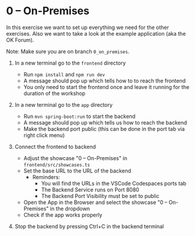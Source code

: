 # 0 – On-Premises

In this exercise we want to set up everything we need for the other exercises. Also we want to take a look at the example application (aka the OK Forum).

Note: Make sure you are on branch `0_on_premises`.

1. In a new terminal go to the `frontend` directory

    - Run `npm install` and `npm run dev`
    - A message should pop up which tells how to to reach the frontend
    - You only need to start the frontend once and leave it running for the duration of the workshop

2. In a new terminal go to the `app` directory

    - Run `mvn spring-boot:run` to start the backend
    - A message should pop up which tells us how to reach the backend
    - Make the backend port public (this can be done in the port tab via right click menu)    

3. Connect the frontend to backend

    - Adjust the showcase "0 – On-Premises" in `frontend/src/showcases.ts`
    - Set the base URL to the URL of the backend 
      - Reminders:
        - You will find the URLs in the VSCode Codespaces ports tab
        - The Backend Service runs on Port 8080
        - The Backend Port Visibility must be set to public
    - Open the App in the Browser and select the showcase "0 – On-Premises" in the dropdown
    - Check if the app works properly

4. Stop the backend by pressing Ctrl+C in the backend terminal
